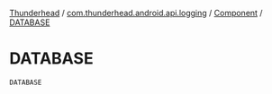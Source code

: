 [Thunderhead](../../index.md) / [com.thunderhead.android.api.logging](../index.md) / [Component](index.md) / [DATABASE](./-d-a-t-a-b-a-s-e.md)

# DATABASE

`DATABASE`